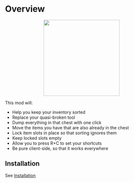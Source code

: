 # Overview

<p align="center">
    <img src="https://raw.githubusercontent.com/blackd/Inventory-Profiles/all-in-one/description/output.webp" width="250px">
</p>

This mod will:

- Help you keep your inventory sorted
- Replace your quasi-broken tool
- Dump everything in that chest with one click
- Move the items you have that are also already in the chest                                           
- Lock item slots in place so that sorting ignores them
- Keep locked slots empty
- Allow you to press R+C to set your shortcuts
- Be pure client-side, so that it works everywhere

## Installation

See [Installation](installation.md)
